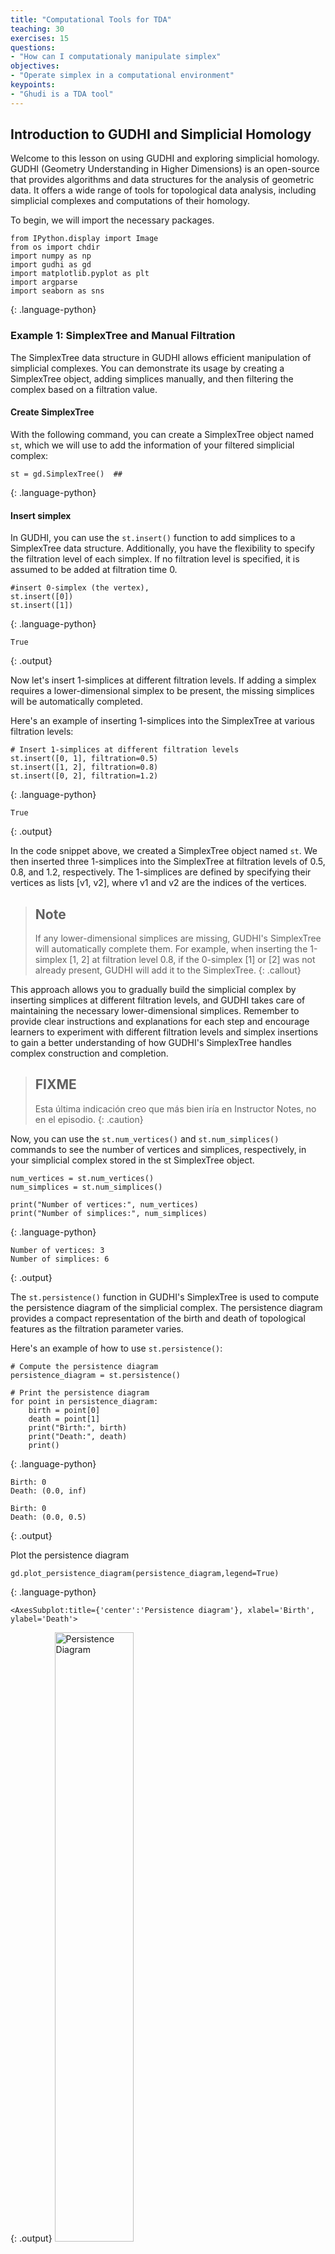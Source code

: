 ```yaml
---
title: "Computational Tools for TDA"
teaching: 30
exercises: 15
questions:
- "How can I computationaly manipulate simplex"
objectives:
- "Operate simplex in a computational environment"
keypoints:
- "Ghudi is a TDA tool"
---
```

## Introduction to GUDHI and Simplicial Homology

Welcome to this lesson on using GUDHI and exploring simplicial homology. GUDHI (Geometry Understanding in Higher Dimensions) is an open-source that provides algorithms and data structures for the analysis of geometric data. It offers a wide range of tools for topological data analysis, including simplicial complexes and computations of their homology.  

To begin, we will import the necessary packages.
~~~
from IPython.display import Image
from os import chdir
import numpy as np
import gudhi as gd
import matplotlib.pyplot as plt
import argparse
import seaborn as sns
~~~
{: .language-python}


### **Example 1:** SimplexTree and Manual Filtration
The SimplexTree data structure in GUDHI allows efficient manipulation of simplicial complexes. You can demonstrate its usage by creating a SimplexTree object, adding simplices manually, and then filtering the complex based on a filtration value.   

#### **Create SimplexTree**
With the following command, you can create a SimplexTree object named `st`, which we will use to add the information of your filtered simplicial complex:

~~~
st = gd.SimplexTree()  ## 
~~~
{: .language-python}
#### **Insert simplex**
In GUDHI, you can use the `st.insert()` function to add simplices to a SimplexTree data structure. Additionally, you have the flexibility to specify the filtration level of each simplex. If no filtration level is specified, it is assumed to be added at filtration time 0.

~~~
#insert 0-simplex (the vertex), 
st.insert([0])
st.insert([1])

~~~
{: .language-python}
~~~
True
~~~
{: .output}

Now let's insert 1-simplices at different filtration levels. If adding a simplex requires a lower-dimensional simplex to be present, the missing simplices will be automatically completed.

Here's an example of inserting 1-simplices into the SimplexTree at various filtration levels:

~~~
# Insert 1-simplices at different filtration levels
st.insert([0, 1], filtration=0.5)
st.insert([1, 2], filtration=0.8)
st.insert([0, 2], filtration=1.2)

~~~
{: .language-python}

~~~
True
~~~
{: .output}

In the code snippet above, we created a SimplexTree object named `st`. We then inserted three 1-simplices into the SimplexTree at filtration levels of 0.5, 0.8, and 1.2, respectively. The 1-simplices are defined by specifying their vertices as lists [v1, v2], where v1 and v2 are the indices of the vertices.

> ## Note
> If any lower-dimensional simplices are missing, GUDHI's SimplexTree will automatically complete them. For example, when inserting
> the 1-simplex [1, 2] at filtration level 0.8, if the 0-simplex [1] or [2] was not already present, GUDHI will add it to the SimplexTree.
{: .callout}

This approach allows you to gradually build the simplicial complex by inserting simplices at different filtration levels, and GUDHI takes care of maintaining the necessary lower-dimensional simplices.
Remember to provide clear instructions and explanations for each step and encourage learners to experiment with different filtration levels and simplex insertions to gain a better understanding of how GUDHI's SimplexTree handles complex construction and completion.
> ## FIXME
> Esta última indicación creo que más bien iría en Instructor Notes, no en el episodio.
{: .caution}

Now, you can use the `st.num_vertices()` and `st.num_simplices()` commands to see the number of vertices and simplices, respectively, in your simplicial complex stored in the st SimplexTree object.

~~~
num_vertices = st.num_vertices()
num_simplices = st.num_simplices()

print("Number of vertices:", num_vertices)
print("Number of simplices:", num_simplices)
~~~
{: .language-python}

~~~
Number of vertices: 3
Number of simplices: 6
~~~
{: .output}

The `st.persistence()` function in GUDHI's SimplexTree is used to compute the persistence diagram of the simplicial complex. The persistence diagram provides a compact representation of the birth and death of topological features as the filtration parameter varies.

Here's an example of how to use `st.persistence()`:

~~~
# Compute the persistence diagram
persistence_diagram = st.persistence()

# Print the persistence diagram
for point in persistence_diagram:
    birth = point[0]
    death = point[1]
    print("Birth:", birth)
    print("Death:", death)
    print()
~~~
{: .language-python}

~~~
Birth: 0
Death: (0.0, inf)

Birth: 0
Death: (0.0, 0.5)
~~~
{: .output}

Plot the persistence diagram

~~~
gd.plot_persistence_diagram(persistence_diagram,legend=True)
~~~
{: .language-python}

~~~
<AxesSubplot:title={'center':'Persistence diagram'}, xlabel='Birth', ylabel='Death'>
~~~
{: .output}
 <a href="../fig/tda_09_diagram_1.png">
  <img src="../fig/tda_09_diagram_1.png" alt="Persistence Diagram" width="50%" height="auto" />
</a>


Plot the barcode

~~~
gd.plot_persistence_barcode(persistence_diagram,legend=True)
~~~
{: .language-python}

~~~
<AxesSubplot:title={'center':'Persistence barcode'}>
~~~
{: .output}
 <a href="../fig/tda_09_barcode_1.png">
  <img src="../fig/tda_09_barcode_1.png" alt="Persistence Diagram" width="50%" height="auto" />
</a>


> ## Exercise 1: Creating a Manually Filtered Simplicial Complex.
>  In the following graph, we have $K$ a simplicial complex filtered representation of simplicial complexes.
>  <a href="../fig/tda_09_filtracion_ex.png">
  <img src="../fig/tda_09_filtracion_ex.png" alt="Exercise 1 Filtration" width="100%" height="auto"/>
</a>
> 
> Perform persistent homology and plot the persistence diagram and barcode.
> > ## Solution  
> > 1. Create a SimplexTree with `gd.SimplexTree()`.
> >  ~~~
>> st = gd.SimplexTree()  
>> ~~~
>> {: .language-python}  
>> 2. Insert vertices at time 0 using `st.insert()`
> >  ~~~
>> #insert 0-simplex (the vertex), 
>> st.insert([0])
>>  st.insert([1])
>> st.insert([2])
>>  st.insert([3])
>>  st.insert([4])
>> ~~~
>> {: .language-python}   
>> 3. Insert the remaining simplices by setting the filtration time using `st.insert([0, 1], filtration=)`.
> >  ~~~
>> #insert 1-simplex level filtration 1 
>> st.insert([0, 2], filtration=1)
>> st.insert([3, 4], filtration=1)
>> #insert 1-simplex level filtration 2 
>> st.insert([0, 1], filtration=2)
>> #insert 1-simplex level filtration 3 
>>  st.insert([2, 1], filtration=3)
>> #insert 1-simplex level filtration 4 
>> st.insert([2, 1,0], filtration=4)
>> ~~~
>> {: .language-python}   
>> 4. Perform persistent homology using `st.persistence()`.
> >  ~~~
>># Compute the persistence diagram
>> persistence_diagram = st.persistence() 
>> ~~~
>> {: .language-python}  
>> 5. Plot the persistence diagram.
> >  ~~~
>># plot the persistence diagram
>> gd.plot_persistence_diagram(persistence_diagram,legend=True)
>> ~~~
>> {: .language-python}  
>> 6. Plot the barcode.
> >  ~~~
>> gd.plot_persistence_barcode(persistence_diagram,legend=True)
>> ~~~
>> {: .language-python}  
> >6. Get this output  
>> <a href="../fig/tda_09_diagram_F.png">
>>   <img src="../fig/tda_09_diagram_F.png" alt="Persistence Diagram" width="50%" height="auto" />
>> </a>  
> {: .solution}

{: .challenge}



### **Example 2:** Rips complex from datasets 
Import a new package and make two circles 

~~~
from sklearn import datasets
circles, labels = datasets.make_circles(n_samples=100, noise=0.06, factor=0.5)
print('Data dimension:{}'.format(circles.shape))
~~~
{: .language-python}

~~~
Data dimension:(100, 2)
~~~
{: .output}

Plot dataset

~~~
sns.set()

fig = plt.figure()
ax = fig.add_subplot(111)
ax = sns.scatterplot(x=circles[:,0], y=circles[:,1],   s=15)
plt.title('Dataset with N=%s points'%(circles.shape[0]))
plt.grid(color = 'black', linestyle = '-', linewidth = 1)
plt.savefig('circles2.png' , dpi=600, transparent=True)
plt.xticks(size=15)
plt.yticks(size=15)
plt.show()
~~~
{: .language-python}
 <a href="../fig/tda_circles.png">
  <img src="../fig/tda_circles.png" alt="Plot Circles" width="50%" height="auto" />
</a>

 The `RipsComplex()` function creates a one-skeleton graph from the point cloud.
~~~
%%time
Rips_complex = gd.RipsComplex(circles, max_edge_length=0.6) 
~~~
{: .language-python}
~~~
CPU times: user 0 ns, sys: 214 µs, total: 214 µs
Wall time: 217 µs
~~~
{: .output}

The `create_simplex_tree()` method creates the filtered complex.
~~~
%%time

Rips_simplex_tree = Rips_complex.create_simplex_tree(max_dimension=3) 
~~~
{: .language-python}

~~~
CPU times: user 712 µs, sys: 612 µs, total: 1.32 ms
Wall time: 645 µs
~~~
{: .output}

The `get_filtration()` method computes the simplices of the filtration
~~~
%%time

filt_Rips = list(Rips_simplex_tree.get_filtration())
~~~
{: .language-python}
~~~
CPU times: user 2.72 ms, sys: 2.91 ms, total: 5.64 ms
Wall time: 5.63 ms
~~~
{: .output}

We can compute persistence on the simplex tree structure using the `persistence()` method
~~~
%%time

diag_Rips = Rips_simplex_tree.persistence()
~~~
{: .language-python}
~~~
CPU times: user 4.13 ms, sys: 126 µs, total: 4.26 ms
Wall time: 3.58 ms
~~~
{: .output}


~~~
%%time
gd.plot_persistence_diagram(diag_Rips,legend=True)
plt.grid(color = 'black', linestyle = '-', linewidth = 1)
plt.savefig('persitencediagramCircles.png' , dpi=600, transparent=True)
plt.xticks(size=15)
plt.yticks(size=15)
~~~
{: .language-python}
~~~
(array([-0.1       ,  0.        ,  0.1       ,  0.2       ,  0.3       ,
         0.4       ,  0.5       ,  0.62569893]),
 [Text(0, -0.1, '-0.100'),
  Text(0, 0.0, '0.000'),
  Text(0, 0.1, '0.100'),
  Text(0, 0.20000000000000004, '0.200'),
  Text(0, 0.30000000000000004, '0.300'),
  Text(0, 0.4, '0.400'),
  Text(0, 0.5000000000000001, '0.500'),
  Text(0, 0.6256989291775961, '$+\\infty$')])
~~~
{: .output}
 <a href="../fig/tda_09_persistence_example2.png">
  <img src="../fig/tda_09_persistence_example2.png" alt="Persistence diagram" width="50%" height="auto" />
</a>



~~~
%%time
gd.plot_persistence_barcode(diag_Rips,legend=True)
plt.grid(color = 'black', linestyle = '-', linewidth = 1)
plt.savefig('persistencebarcodeCircles' , dpi=600, transparent=True)
plt.xticks(size=15)
plt.yticks(size=15)
~~~
{: .language-python}
~~~
(array([  0.,  20.,  40.,  60.,  80., 100., 120.]),
 [Text(0, 0.0, '0'),
  Text(0, 20.0, '20'),
  Text(0, 40.0, '40'),
  Text(0, 60.0, '60'),
  Text(0, 80.0, '80'),
  Text(0, 100.0, '100'),
  Text(0, 120.0, '120')])
~~~
{: .output}
 <a href="../fig/tda_09_bardcode_example2.png">
  <img src="../fig/tda_09_bardcode_example2.png" alt="Bard Code" width="50%" height="auto" />
</a>



### **Example 3:** Rips complex from datasets 

~~~
from gudhi.datasets.generators import _points
from gudhi import AlphaComplex
~~~
{: .language-python}


~~~
import requests
#load the file spiral_2d.csv
url = 'https://raw.githubusercontent.com/paumayell/pangenomics/gh-pages/files/spiral_2d.csv'
# Obtener el contenido del archivo
response = requests.get(url)
content = response.text
# Cargar los datos en un arreglo de NumPy
data = np.loadtxt(content.splitlines(), delimiter=' ')
# Graficar los puntos
plt.scatter(data[:, 0], data[:, 1], marker='.', s=1)
plt.show()
~~~
{: .language-python}
<a href="../fig/tda_09_sperial.png">
  <img src="../fig/tda_09_sperial.png" alt="Plot Spiral" width="50%" height="auto" />
</a>

Define simplicial complex
~~~
alpha_complex = AlphaComplex(points = data)
simplex_tree = alpha_complex.create_simplex_tree()
~~~
{: .language-python}

~~~
diag = simplex_tree.persistence()
diag = simplex_tree.persistence(homology_coeff_field=2, min_persistence=0)
print("diag=", diag)

gd.plot_persistence_diagram(diag)
~~~
{: .language-python}
<a href="../fig/tda_09_persistence_example3.png">
  <img src="../fig/tda_09_persistence_example3.png" alt="Persistence diagram" width="50%" height="auto" />
</a>

~~~
gd.plot_persistence_barcode(diag)
#plt.savefig('persistence_barcodeSpiral.svg' , dpi=1200)
plt.show()
~~~
{: .language-python}
 <a href="../fig/tda_09_bardcode_example3.png">
  <img src="../fig/tda_09_bardcode_example3.png" alt="Bard Code" width="50%" height="auto" />
</a>

~~~
%%time
gd.plot_persistence_barcode(diag,legend=True)
plt.grid(color = 'black', linestyle = '-', linewidth = 1)
#plt.savefig('persistencebarcodeCircles' , dpi=600, transparent=True)
plt.xticks(size=15)
plt.yticks(size=15)
~~~
{: .language-python}

> ## Exercise 2: Torus.
>  To build a torus using the tadasets function and apply persistent homology.
> <a href="../fig/tda_09_torus.png">
  <img src="../fig/tda_09_torus.png" alt="Exercise 2 Torus" width="50%" height="auto"/>
</a>
> > ## Solution  
> > 1. `import tadasets`.
>> 2. `torus = tadasets.torus(n=100)`
>> 3. Create a Rips complex from the torus points `gd.RipsComplex(points=torus)`
>> 4. Obtain the simplicial complex `rips_complex.create_simplex_tree(max_dimension=2)`
>> 5. Compute the persistent homology of the simplicial complex `simplicial_complex.persistence()`
>> 6. Plots diagrams
> {: .solution}
{: .challenge}
